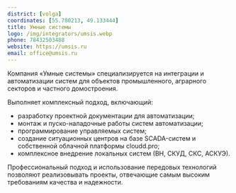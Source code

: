 ```yaml
---
district: [volga]
coordinates: [55.780213, 49.133444]
title: Умные системы
logo: /img/integrators/umsis.webp
phone: 78432503488
website: https://umsis.ru
email: office@umsis.ru
---
```


Компания «Умные системы» специализируется на интеграции и автоматизации систем для объектов промышленного, аграрного секторов и частного домостроения.

Выполняет комплексный подход, включающий:
* разработку проектной документации для автоматизации;
* монтаж и пуско-наладочные работы систем автоматизации;
* программирование управляемых систем;
* создание ситуационных центров на базе SCADA-систем и собственной облачной платформы cloudd.pro;
* комплексное внедрение локальных систем (ВН, СКУД, СКС, АСКУЭ).

Профессиональный подход и использование передовых технологий позволяют реализовывать проекты, отвечающие самым высоким требованиям качества и надежности.
